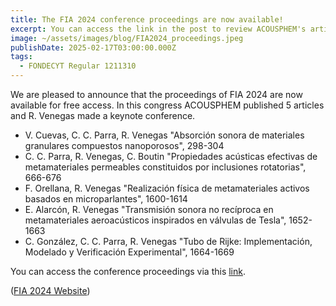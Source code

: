 ```yaml
---
title: The FIA 2024 conference proceedings are now available!
excerpt: You can access the link in the post to review ACOUSPHEM's articles.
image: ~/assets/images/blog/FIA2024_proceedings.jpeg
publishDate: 2025-02-17T03:00:00.000Z
tags:
  - FONDECYT Regular 1211310
---
```


We are pleased to announce that the proceedings of FIA 2024 are now available for free access. In this congress ACOUSPHEM published 5 articles and R. Venegas made a keynote conference.

* V. Cuevas, C. C. Parra, R. Venegas "Absorción sonora de materiales granulares compuestos nanoporosos", 298-304
* C. C. Parra, R. Venegas, C. Boutin "Propiedades acústicas efectivas de metamateriales permeables constituidos por inclusiones rotatorias", 666-676
* F. Orellana, R. Venegas "Realización física de metamateriales activos basados en microparlantes", 1600-1614
* E. Alarcón, R. Venegas "Transmisión sonora no recíproca en metamateriales aeroacústicos inspirados en válvulas de Tesla", 1652-1663
* C. González, C. C. Parra, R. Venegas "Tubo de Rijke: Implementación, Modelado y Verificación Experimental", 1664-1669

You can access the conference proceedings via this [link](https://drive.google.com/uc?export=download\&id=1rYffn7g3hIH43usb3_JDGFWLp9wXewHI). 

([FIA 2024 Website](https://www.fia2024.cl/))
